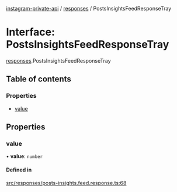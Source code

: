 [instagram-private-api](../../README.md) / [responses](../../modules/responses.md) / PostsInsightsFeedResponseTray

# Interface: PostsInsightsFeedResponseTray

[responses](../../modules/responses.md).PostsInsightsFeedResponseTray

## Table of contents

### Properties

- [value](PostsInsightsFeedResponseTray.md#value)

## Properties

### value

• **value**: `number`

#### Defined in

[src/responses/posts-insights.feed.response.ts:68](https://github.com/Nerixyz/instagram-private-api/blob/4971f34/src/responses/posts-insights.feed.response.ts#L68)
